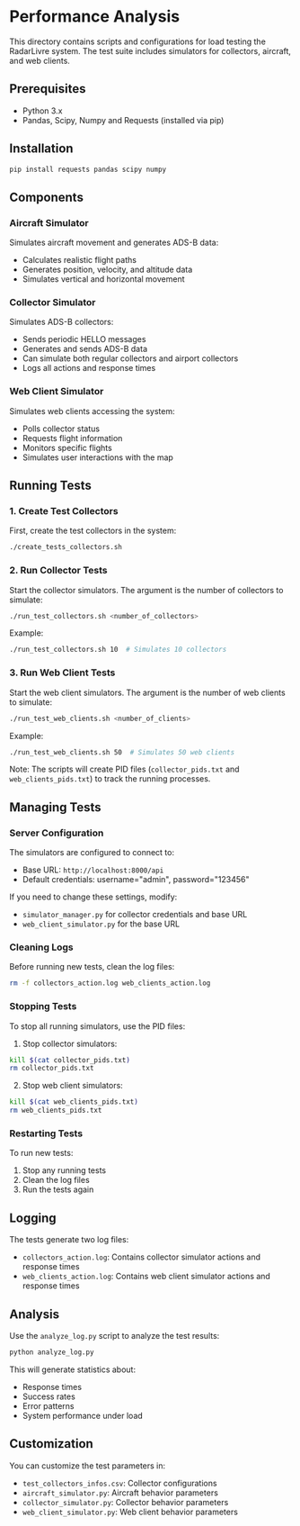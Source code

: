 # Performance Analysis

This directory contains scripts and configurations for load testing the RadarLivre system. The test suite includes simulators for collectors, aircraft, and web clients.

## Prerequisites

* Python 3.x
* Pandas, Scipy, Numpy and Requests (installed via pip)

## Installation

```bash
pip install requests pandas scipy numpy
```

## Components

### Aircraft Simulator
Simulates aircraft movement and generates ADS-B data:
- Calculates realistic flight paths
- Generates position, velocity, and altitude data
- Simulates vertical and horizontal movement

### Collector Simulator
Simulates ADS-B collectors:
- Sends periodic HELLO messages
- Generates and sends ADS-B data
- Can simulate both regular collectors and airport collectors
- Logs all actions and response times

### Web Client Simulator
Simulates web clients accessing the system:
- Polls collector status
- Requests flight information
- Monitors specific flights
- Simulates user interactions with the map

## Running Tests

### 1. Create Test Collectors
First, create the test collectors in the system:
```bash
./create_tests_collectors.sh
```

### 2. Run Collector Tests
Start the collector simulators. The argument is the number of collectors to simulate:
```bash
./run_test_collectors.sh <number_of_collectors>
```

Example:
```bash
./run_test_collectors.sh 10  # Simulates 10 collectors
```

### 3. Run Web Client Tests
Start the web client simulators. The argument is the number of web clients to simulate:
```bash
./run_test_web_clients.sh <number_of_clients>
```

Example:
```bash
./run_test_web_clients.sh 50  # Simulates 50 web clients
```

Note: The scripts will create PID files (`collector_pids.txt` and `web_clients_pids.txt`) to track the running processes.

## Managing Tests

### Server Configuration
The simulators are configured to connect to:
- Base URL: `http://localhost:8000/api`
- Default credentials: username="admin", password="123456"

If you need to change these settings, modify:
- `simulator_manager.py` for collector credentials and base URL
- `web_client_simulator.py` for the base URL

### Cleaning Logs
Before running new tests, clean the log files:
```bash
rm -f collectors_action.log web_clients_action.log
```

### Stopping Tests
To stop all running simulators, use the PID files:

1. Stop collector simulators:
```bash
kill $(cat collector_pids.txt)
rm collector_pids.txt
```

2. Stop web client simulators:
```bash
kill $(cat web_clients_pids.txt)
rm web_clients_pids.txt
```

### Restarting Tests
To run new tests:
1. Stop any running tests
2. Clean the log files
3. Run the tests again

## Logging

The tests generate two log files:
- `collectors_action.log`: Contains collector simulator actions and response times
- `web_clients_action.log`: Contains web client simulator actions and response times

## Analysis

Use the `analyze_log.py` script to analyze the test results:
```bash
python analyze_log.py
```

This will generate statistics about:
- Response times
- Success rates
- Error patterns
- System performance under load

## Customization

You can customize the test parameters in:
- `test_collectors_infos.csv`: Collector configurations
- `aircraft_simulator.py`: Aircraft behavior parameters
- `collector_simulator.py`: Collector behavior parameters
- `web_client_simulator.py`: Web client behavior parameters